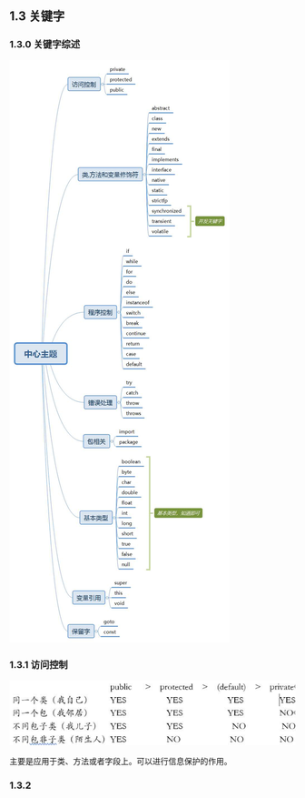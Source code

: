 ## 1.3 关键字

### 1.3.0 关键字综述
![avatar](./assets/3-1.jpg)

### 1.3.1 访问控制
![avatar](./assets/3-2.jpg)

主要是应用于类、方法或者字段上。可以进行信息保护的作用。
> 

### 1.3.2 